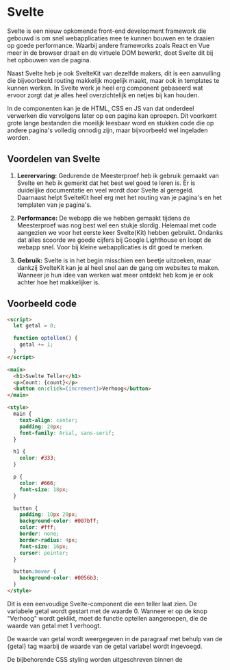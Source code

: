 # Svelte
Svelte is een nieuw opkomende front-end development framework die gebouwd is om snel webapplicaties mee te kunnen bouwen en te draaien op goede performance. Waarbij andere frameworks zoals React en Vue meer in de browser draait en de virtuele DOM bewerkt, doet Svelte dit bij het opbouwen van de pagina.

Naast Svelte heb je ook SvelteKit van dezelfde makers, dit is een aanvulling die bijvoorbeeld routing makkelijk mogelijk maakt, maar ook in templates te kunnen werken. In Svelte werk je heel erg component gebaseerd wat ervoor zorgt dat je alles heel overzichtelijk en netjes bij kan houden.

In de componenten kan je de HTML, CSS en JS van dat onderdeel verwerken die vervolgens later op een pagina kan oproepen. Dit voorkomt grote lange bestanden die moeilijk leesbaar word en stukken code die op andere pagina's volledig onnodig zijn, maar bijvoorbeeld wel ingeladen worden.

## Voordelen van Svelte
1. **Leerervaring:** Gedurende de Meesterproef heb ik gebruik gemaakt van Svelte en heb ik gemerkt dat het best wel goed te leren is. Er is duidelijke documentatie en veel wordt door Svelte al geregeld. Daarnaast helpt SvelteKit heel erg met het routing van je pagina's en het templaten van je pagina's.

2. **Performance:** De webapp die we hebben gemaakt tijdens de Meesterproef was nog best wel een stukje slordig. Helemaal met code aangezien we voor het eerste keer Svelte(Kit) hebben gebruikt. Ondanks dat alles scoorde we goede cijfers bij Google Lighthouse en loopt de webapp snel. Voor bij kleine webapplicaties is dit goed te merken.

3. **Gebruik:** Svelte is in het begin misschien een beetje uitzoeken, maar dankzij SvelteKit kan je al heel snel aan de gang om websites te maken. Wanneer je hun idee van werken wat meer ontdekt heb kom je er ook achter hoe het makkelijker is.

## Voorbeeld code
```HTML
<script>
  let getal = 0;

  function optellen() {
    getal += 1;
  }
</script>

<main>
  <h1>Svelte Teller</h1>
  <p>Count: {count}</p>
  <button on:click={increment}>Verhoog</button>
</main>

<style>
  main {
    text-align: center;
    padding: 20px;
    font-family: Arial, sans-serif;
  }

  h1 {
    color: #333;
  }

  p {
    color: #666;
    font-size: 18px;
  }

  button {
    padding: 10px 20px;
    background-color: #007bff;
    color: #fff;
    border: none;
    border-radius: 4px;
    font-size: 16px;
    cursor: pointer;
  }

  button:hover {
    background-color: #0056b3;
  }
</style>
```
Dit is een eenvoudige Svelte-component die een teller laat zien. De variabele getal wordt gestart met de waarde 0. Wanneer er op de knop "Verhoog" wordt geklikt, moet de functie optellen aangeroepen, die de waarde van getal met 1 verhoogt.

De waarde van getal wordt weergegeven in de paragraaf met behulp van de {getal} tag waarbij de waarde van de getal variabel wordt ingevoegd.

De bijbehorende CSS styling worden uitgeschreven binnen de <style> tags.
